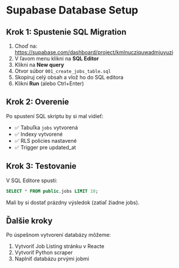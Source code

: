 # Supabase Database Setup

## Krok 1: Spustenie SQL Migration

1. Choď na: https://supabase.com/dashboard/project/kmlnucziquwadmjuyuzi
2. V ľavom menu klikni na **SQL Editor**
3. Klikni na **New query**
4. Otvor súbor `001_create_jobs_table.sql`
5. Skopíruj celý obsah a vlož ho do SQL editora
6. Klikni **Run** (alebo Ctrl+Enter)

## Krok 2: Overenie

Po spustení SQL skriptu by si mal vidieť:
- ✅ Tabuľka `jobs` vytvorená
- ✅ Indexy vytvorené
- ✅ RLS policies nastavené
- ✅ Trigger pre updated_at

## Krok 3: Testovanie

V SQL Editore spusti:
```sql
SELECT * FROM public.jobs LIMIT 10;
```

Mali by si dostať prázdny výsledok (zatiaľ žiadne jobs).

## Ďalšie kroky

Po úspešnom vytvorení databázy môžeme:
1. Vytvoriť Job Listing stránku v Reacte
2. Vytvoriť Python scraper
3. Naplniť databázu prvými jobmi
